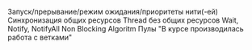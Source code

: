 Запуск/прерывание/режим ожидания/приоритеты нити(-ей)
Синхронизация общих ресурсов
Thread без общих ресурсов 
Wait, Notify, NotifyAll
Non Blocking Algoritm 
Пулы
"В курсе производилась работа с ветками"